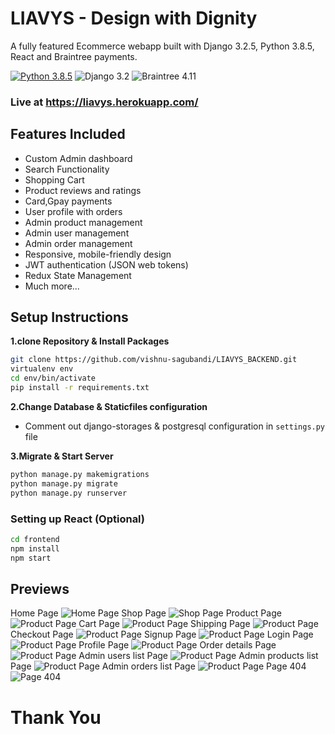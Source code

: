 # LIAVYS - Design with Dignity

A fully featured Ecommerce webapp built with Django 3.2.5, Python 3.8.5, React and Braintree payments.

[![Python 3.8.5](https://img.shields.io/badge/python-3.8-yellow.svg)](https://www.python.org/downloads/release/python-360/)
![Django 3.2](https://img.shields.io/badge/Django-3.2-green.svg)
![Braintree 4.11](https://img.shields.io/badge/Braintree-4.11-yellow.svg)

### Live at https://liavys.herokuapp.com/

## Features Included

- Custom Admin dashboard
- Search Functionality
- Shopping Cart
- Product reviews and ratings
- Card,Gpay payments
- User profile with orders
- Admin product management
- Admin user management
- Admin order management
- Responsive, mobile-friendly design
- JWT authentication (JSON web tokens)
- Redux State Management
- Much more...

## Setup Instructions

**1.clone Repository & Install Packages**

```sh
git clone https://github.com/vishnu-sagubandi/LIAVYS_BACKEND.git
virtualenv env
cd env/bin/activate
pip install -r requirements.txt
```

**2.Change Database & Staticfiles configuration**

- Comment out django-storages & postgresql configuration in `settings.py` file

**3.Migrate & Start Server**

```sh
python manage.py makemigrations
python manage.py migrate
python manage.py runserver
```

### Setting up React (Optional)

```sh
cd frontend
npm install
npm start
```

## Previews

Home Page
![Home Page](screenshots/home.png)
Shop Page
![Shop Page](screenshots/shop.png)
Product Page
![Product Page](screenshots/product.png)
Cart Page
![Product Page](screenshots/cart.png)
Shipping Page
![Product Page](screenshots/shipping.png)
Checkout Page
![Product Page](screenshots/checkout1.png)
Signup Page
![Product Page](screenshots/signup.png)
Login Page
![Product Page](screenshots/login.png)
Profile Page
![Product Page](screenshots/profile.png)
Order details Page
![Product Page](screenshots/order.png)
Admin users list Page
![Product Page](screenshots/users.png)
Admin products list Page
![Product Page](screenshots/orders.png)
Admin orders list Page
![Product Page](screenshots/orders.png)
Page 404
![Page 404](screenshots/404.png)

# Thank You
